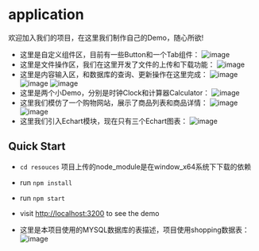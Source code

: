 # application
欢迎加入我们的项目，在这里我们制作自己的Demo，随心所欲!
- 这里是自定义组件区，目前有一些Button和一个Tab组件：
![image](https://github.com/webPageDev/Demo/blob/master/public/images/show/buttons.PNG)
- 这里是文件操作区，我们在这里开发了文件的上传和下载功能：
![image](https://github.com/webPageDev/Demo/blob/master/public/images/show/file.PNG)
- 这里是内容输入区，和数据库的查询、更新操作在这里完成：
![image](https://github.com/webPageDev/Demo/blob/master/public/images/show/goodsdetail.PNG)
![image](https://github.com/webPageDev/Demo/blob/master/public/images/show/picsdetail.PNG)
![image](https://github.com/webPageDev/Demo/blob/master/public/images/show/uploadgood.PNG)
- 这里是两个小Demo，分别是时钟Clock和计算器Calculator：
![image](https://github.com/webPageDev/Demo/blob/master/public/images/show/clock-jisuan.PNG)
- 这里我们模仿了一个购物网站，展示了商品列表和商品详情：
![image](https://github.com/webPageDev/Demo/blob/master/public/images/show/shopping.PNG)
![image](https://github.com/webPageDev/Demo/blob/master/public/images/show/shopping-detail.PNG)
- 这里我们引入Echart模块，现在只有三个Echart图表：
![image](https://github.com/webPageDev/Demo/blob/master/public/images/show/echarts.PNG)


## Quick Start

- `cd resouces`
项目上传的node_module是在window_x64系统下下载的依赖
- run `npm install`

- run `npm start`

- visit [http://localhost:3200](http://localhost:3200) to see the demo
- 这里是本项目使用的MYSQL数据库的表描述，项目使用shopping数据表：
![image](https://github.com/webPageDev/Demo/blob/master/public/images/show/mysql.PNG)
